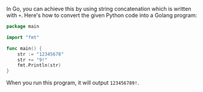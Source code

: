 In Go, you can achieve this by using string concatenation which is written with `+`. Here's how to convert the given Python code into a Golang program:

```go
package main

import "fmt"

func main() {
    str := "12345678"
    str += "9!"
    fmt.Println(str)
}
```

When you run this program, it will output `123456789!`.
